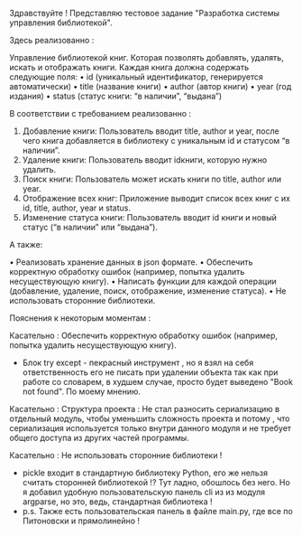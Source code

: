 Здравствуйте ! Представляю тестовое задание "Разработка системы управления библиотекой".

Здесь реализованно : 

Управление библиотекой книг. Которая позволять добавлять, удалять, искать и отображать книги. Каждая книга должна содержать следующие поля:
 • id (уникальный идентификатор, генерируется автоматически)
 • title (название книги)
 • author (автор книги)
 • year (год издания)
 • status (статус книги: “в наличии”, “выдана”)

В соответствии с требованием реализованно :

 1. Добавление книги: Пользователь вводит title, author и year, после чего книга добавляется в библиотеку с уникальным id и статусом “в наличии”.
 2. Удаление книги: Пользователь вводит idкниги, которую нужно удалить.
 3. Поиск книги: Пользователь может искать книги по title, author или year.
 4. Отображение всех книг: Приложение выводит список всех книг с их id, title, author, year и status.
 5. Изменение статуса книги: Пользователь вводит id книги и новый статус (“в наличии” или “выдана”).

А также: 

 • Реализовать хранение данных в json формате.
 • Обеспечить корректную обработку ошибок (например, попытка удалить несуществующую книгу).
 • Написать функции для каждой операции (добавление, удаление, поиск, отображение, изменение статуса).
 • Не использовать сторонние библиотеки.

 Пояснения к некоторым моментам : 
 
 Касательно :  Обеспечить корректную обработку ошибок (например, попытка удалить несуществующую книгу). 
 
- Блок try except - пекрасный инструмент , но я взял на себя ответственность его не писать при удалении объекта так как при работе со словарем, в худшем случае, просто будет выведено "Book not found". По моему мнению.

Касательно : Структура проекта : Не стал разносить сериализацию в отдельный модуль, чтобы уменьшить сложность проекта и потому , что сериализация используется только внутри данного модуля и не требует общего доступа из других частей программы.

Касательно : Не использовать сторонние библиотеки !
- pickle входит в стандартную библиотеку Python, его же нельзя считать сторонней библиотекой !? Тут ладно, обошлось без него. Но я добавил удобную пользовательскую панель cli из из модуля argparse, но это, ведь, стандартная библиотека !
- p.s. Также есть пользовательская панель в файле main.py, где все по Питоновски и прямолинейно !




